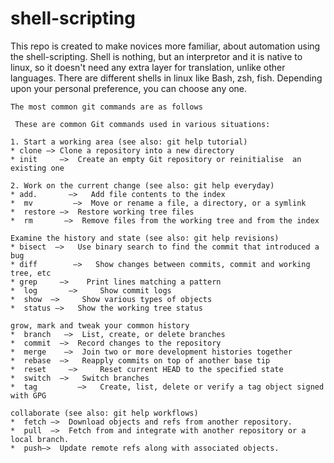 # shell-scripting
This repo is created to make novices more familiar, about automation using the shell-scripting. Shell is nothing, but an interpretor and it is native to linux, so it doesn't need any extra layer for translation, unlike other languages. There are different shells in linux like Bash, zsh, fish. Depending upon your personal preference, you can choose any one. 

```
The most common git commands are as follows
 
 These are common Git commands used in various situations:

1. Start a working area (see also: git help tutorial)
* clone —> Clone a repository into a new directory
* init     —>  Create an empty Git repository or reinitialise  an  existing one

2. Work on the current change (see also: git help everyday)
* add.       —>   Add file contents to the index
*  mv         —>  Move or rename a file, a directory, or a symlink
*  restore —>  Restore working tree files
*  rm       —>  Remove files from the working tree and from the index

Examine the history and state (see also: git help revisions)
* bisect  —>   Use binary search to find the commit that introduced a bug
* diff        —>   Show changes between commits, commit and working tree, etc
* grep     —>    Print lines matching a pattern
*  log       —>     Show commit logs
*  show  —>     Show various types of objects
*  status —>   Show the working tree status

grow, mark and tweak your common history
*  branch   —>  List, create, or delete branches
*  commit  —>  Record changes to the repository
*  merge    —>  Join two or more development histories together
*  rebase  —>   Reapply commits on top of another base tip
*  reset     —>     Reset current HEAD to the specified state
*  switch  —>   Switch branches
*  tag         —>   Create, list, delete or verify a tag object signed with GPG

collaborate (see also: git help workflows)
*  fetch —>  Download objects and refs from another repository.
*  pull  —>  Fetch from and integrate with another repository or a local branch.
*  push—>  Update remote refs along with associated objects.

```